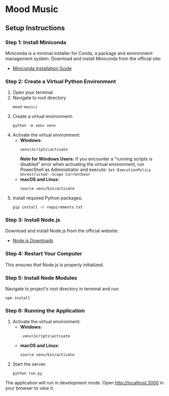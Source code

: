
# Mood Music

## Setup Instructions

### Step 1: Install Miniconda
Miniconda is a minimal installer for Conda, a package and environment management system. Download and install Miniconda from the official site:

- [Miniconda Installation Guide](https://docs.conda.io/projects/miniconda/en/latest/)

### Step 2: Create a Virtual Python Environment

1. Open your terminal.
2. Navigate to root directory
   ```
   mood-music/
   ```
3. Create a virtual environment:
   ```
   python -m venv venv
   ```
4. Activate the virtual environment:
   - **Windows:**
     ```
     venv\Scripts\activate
     ```
        **Note for Windows Users:** If you encounter a "running scripts is disabled" error when activating the virtual environment, run PowerShell as Administrator and execute:
           ```
           Set-ExecutionPolicy Unrestricted -Scope CurrentUser
           ```
   - **macOS and Linux:**
     ```
     source venv/bin/activate
     ```
5. Install required Python packages:
   ```
   pip install -r requirements.txt
   ```

### Step 3: Install Node.js
Download and install Node.js from the official website:

- [Node.js Downloads](https://nodejs.org/en/download/)

### Step 4: Restart Your Computer
This ensures that Node.js is properly initialized.

### Step 5: Install Node Modules
Navigate to project's root directory in terminal and run:
```
npm install
```

### Step 6: Running the Application

1. Activate the virtual environment:
   - **Windows:**
     ```
     .venv\Scripts\activate
     ```
   - **macOS and Linux:**
     ```
     source venv/bin/activate
     ```
2. Start the server:
   ```
   python run.py
   ```

The application will run in development mode. Open [http://localhost:3000](http://localhost:3000) in your browser to view it.
